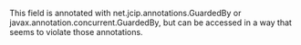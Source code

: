 This field is annotated with net.jcip.annotations.GuardedBy or javax.annotation.concurrent.GuardedBy, but can be accessed in a way that seems to violate those annotations.